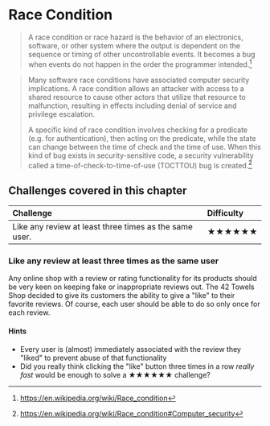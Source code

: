 # Race Condition

> A race condition or race hazard is the behavior of an electronics,
> software, or other system where the output is dependent on the
> sequence or timing of other uncontrollable events. It becomes a bug
> when events do not happen in the order the programmer intended.[^1]

<!-- -->

> Many software race conditions have associated computer security
> implications. A race condition allows an attacker with access to a
> shared resource to cause other actors that utilize that resource to
> malfunction, resulting in effects including denial of service and
> privilege escalation.
>
> A specific kind of race condition involves checking for a predicate
> (e.g. for authentication), then acting on the predicate, while the
> state can change between the time of check and the time of use. When
> this kind of bug exists in security-sensitive code, a security
> vulnerability called a time-of-check-to-time-of-use (TOCTTOU) bug is
> created.[^2]

## Challenges covered in this chapter

| Challenge                                             | Difficulty                           |
|:------------------------------------------------------|:-------------------------------------|
| Like any review at least three times as the same user. | ★★★★★★ |

### Like any review at least three times as the same user

Any online shop with a review or rating functionality for its products
should be very keen on keeping fake or inappropriate reviews out. The
42 Towels Shop decided to give its customers the ability to give a "like" to
their favorite reviews. Of course, each user should be able to do so
only once for each review.

#### Hints

* Every user is (almost) immediately associated with the review they
  "liked" to prevent abuse of that functionality
* Did you really think clicking the "like" button three times in a row
  _really fast_ would be enough to solve a
  ★★★★★★ challenge?

[^1]: https://en.wikipedia.org/wiki/Race_condition
[^2]: https://en.wikipedia.org/wiki/Race_condition#Computer_security